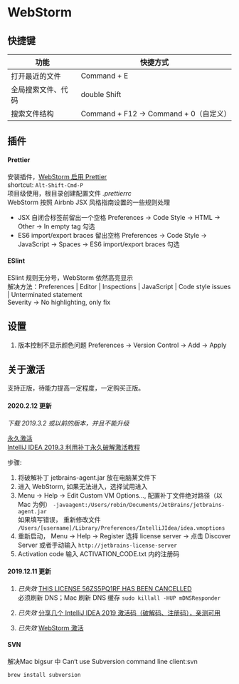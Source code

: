 # WebStorm

## 快捷键

| 功能               | 快捷方式                               |
| ------------------ | -------------------------------------- |
| 打开最近的文件     | Command + E                            |
| 全局搜索文件、代码 | double Shift                           |
| 搜索文件结构       | Command + F12 -> Command + 0（自定义） |

## 插件

#### Prettier

安装插件，[WebStorm 启用 Prettier](https://prettier.io/docs/en/webstorm.html)  
shortcut: `Alt-Shift-Cmd-P`  
项目级使用，根目录创建配置文件 _.prettierrc_  
WebStorm 按照 Airbnb JSX 风格指南设置的一些规则处理

- JSX 自闭合标签前留出一个空格 Preferences -> Code Style -> HTML -> Other -> In empty tag 勾选
- ES6 import/export braces 留出空格 Preferences -> Code Style -> JavaScript -> Spaces -> ES6 import/export braces 勾选

#### ESlint

ESlint 规则无分号，WebStorm 依然高亮显示    
解决方法：Preferences | Editor | Inspections | JavaScript | Code style issues | Unterminated statement  
Severity -> No highlighting, only fix

## 设置

1. 版本控制不显示颜色问题
   Preferences -> Version Control -> Add -> Apply

## 关于激活

支持正版，待能力提高一定程度，一定购买正版。

#### 2020.2.12 更新

_下载 2019.3.2 或以前的版本，并且不能升级_

[永久激活](https://www.52pojie.cn/thread-1067129-1-1.html)  
[IntelliJ IDEA 2019.3 利用补丁永久破解激活教程](https://www.jiweichengzhu.com/article/2940ed65c94f4671ae3f3aa72e168673)

步骤:

1. 将破解补丁 jetbrains-agent.jar 放在电脑某文件下
2. 进入 WebStorm, 如果无法进入，选择试用进入
3. Menu -> Help -> Edit Custom VM Options..., 配置补丁文件绝对路径（以 Mac 为例） `-javaagent:/Users/robin/Documents/JetBrains/jetbrains-agent.jar`  
   如果填写错误， 重新修改文件 `/Users/[username]/Library/Preferences/IntelliJIdea/idea.vmoptions`
4. 重新启动， Menu -> Help -> Register 选择 license server -> 点击 Discover Server
   或者手动输入 `http://jetbrains-license-server`
5. Activation code 输入 ACTIVATION_CODE.txt 内的注册码

#### 2019.12.11 更新

1. _已失效_ [THIS LICENSE 56ZS5PQ1RF HAS BEEN CANCELLED](https://www.cnblogs.com/ISJI/p/11670764.html)  
   必须刷新 DNS；Mac 刷新 DNS 缓存 `sudo killall -HUP mDNSResponder`

2. _已失效_ [分享几个 IntelliJ IDEA 2019 激活码（破解码、注册码），亲测可用](https://www.jiweichengzhu.com/article/eb340e382d1d456c84a1d190db12755c)

3. _已失效_ [WebStorm 激活](http://idea.lanyus.com/)


#### SVN

解决Mac bigsur 中 Can‘t use Subversion command line client:svn

`brew install subversion`
